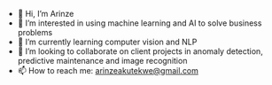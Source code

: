 - 👋 Hi, I’m Arinze
- 👀 I’m interested in using machine learning and AI to solve business problems
- 🌱 I’m currently learning computer vision and NLP
- 💞️ I’m looking to collaborate on client projects in anomaly detection, predictive maintenance and image recognition
- 📫 How to reach me: arinzeakutekwe@gmail.com

<!---
arinzea/arinzea is a ✨ special ✨ repository because its `README.md` (this file) appears on your GitHub profile.
You can click the Preview link to take a look at your changes.
--->
